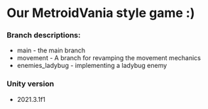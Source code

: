 # Our MetroidVania style game :)

### Branch descriptions:
 - main - the main branch <br />
 - movement - A branch for revamping the movement mechanics <br />
 - enemies_ladybug - implementing a ladybug enemy
 
 ### Unity version
 - 2021.3.1f1
